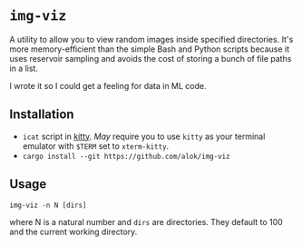 # `img-viz`

A utility to allow you to view random images inside specified
directories. It's more memory-efficient than the simple Bash and Python
scripts because it uses reservoir sampling and avoids the cost of
storing a bunch of file paths in a list.

I wrote it so I could get a feeling for data in ML code.

## Installation

-   `icat` script in [kitty](https://github.com/kovidgoyal/kitty). *May*
    require you to use `kitty` as your terminal emulator with `$TERM`
    set to `xterm-kitty`.
-   `cargo install --git https://github.com/alok/img-viz`

## Usage

``` {.shell}
img-viz -n N [dirs]
```

where N is a natural number and `dirs` are directories. They default to
100 and the current working directory.
